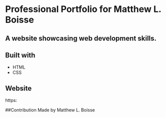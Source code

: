# Professional Portfolio for Matthew L. Boisse
  
 ## A website showcasing web development skills.

 ## Built with 
 * HTML
 * CSS

## Website 
https:

##Contribution 
Made by Matthew L. Boisse

